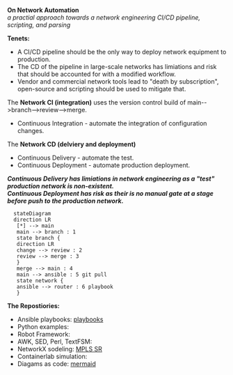 **On Network Automation**  
 _a practial approach towards a network engineering CI/CD pipeline, scripting, and parsing_          

**Tenets:**    
* A CI/CD pipeline should be the only way to deploy network equipment to production.  
* The CD of the pipeline in large-scale networks has limiations and risk that should be accounted for with a modified workflow.  
* Vendor and commercial network tools lead to "death by subscription", open-source and scripting should be used to mitigate that.  

The **Network CI (integration)** uses the version control build of main-->branch-->review-->merge.  
* Continuous Integration - automate the integration of configuration changes.  

The **Network CD (delviery and deployment)**   
* Continuous Delivery - automate the test.    
* Continuous Deployment - automate production deployment.    

**_Continuous Delivery has limiations in network engineering as a "test" production network is non-existent._**    
**_Continuous Deployment has risk as their is no manual gate at a stage before push to the production network._**    

 ```mermaid
   stateDiagram
   direction LR
    [*] --> main
    main --> branch : 1
    state branch {
    direction LR
    change --> review : 2
    review --> merge : 3
    }
    merge --> main : 4
    main --> ansible : 5 git pull
    state network {
    ansible --> router : 6 playbook
    }
 ```
**The Repostiories:**
 
* Ansible playbooks:  [playbooks](https://github.com/sdncoder/playbooks)  
* Python examples:  
* Robot Framework:  
* AWK, SED, Perl, TextFSM:  
* NetworkX sodeling:  [MPLS SR](https://github.com/sdncoder/sr-te-networkx)  
* Containerlab simulation: 
* Diagams as code:  [mermaid](https://github.com/sdncoder/diagrams)      










 
